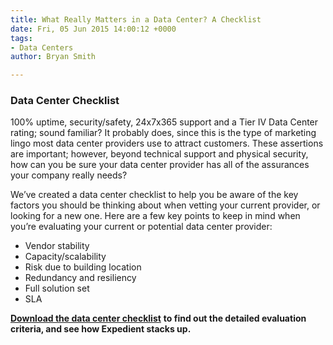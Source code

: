 ```yaml
---
title: What Really Matters in a Data Center? A Checklist
date: Fri, 05 Jun 2015 14:00:12 +0000
tags:
- Data Centers
author: Bryan Smith

---
```

### Data Center Checklist

100% uptime, security/safety, 24x7x365 support and a Tier IV Data Center rating; sound familiar? It probably does, since this is the type of marketing lingo most data center providers use to attract customers. These assertions are important; however, beyond technical support and physical security, how can you be sure your data center provider has all of the assurances your company really needs? 

We’ve created a data center checklist to help you be aware of the key factors you should be thinking about when vetting your current provider, or looking for a new one. Here are a few key points to keep in mind when you’re evaluating your current or potential data center provider:

* Vendor stability
* Capacity/scalability
* Risk due to building location
* Redundancy and resiliency
* Full solution set
* SLA

[**Download the data center checklist**](http://bit.ly/1BGKZnU) **to find out the detailed evaluation criteria, and see how Expedient stacks up.**